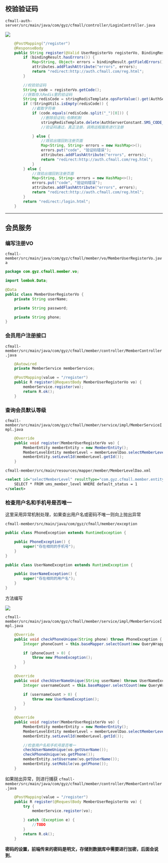 ## 校验验证码

`cfmall-auth-server/src/main/java/com/gyz/cfmall/controller/LoginController.java`

![](https://cfmall-hello.oss-cn-beijing.aliyuncs.com/images/202304/202304071608860.png#id=wrAHS&originHeight=1251&originWidth=1315&originalType=binary&ratio=1&rotation=0&showTitle=false&status=done&style=none&title=)

```java
    @PostMapping("/register")
    @ResponseBody
    public String register(@Valid UserRegisterVo registerVo, BindingResult bindingResult, RedirectAttributes attributes) {
        if (bindingResult.hasErrors()) {
            Map<String, Object> errors = bindingResult.getFieldErrors().stream().collect(Collectors.toMap(FieldError::getField, FieldError::getDefaultMessage));
            attributes.addFlashAttribute("errors", errors);
            return "redirect:http://auth.cfmall.com/reg.html";
        }

        //校验验证码
        String code = registerVo.getCode();
        //获取存入Redis里的验证码
        String redisCode = stringRedisTemplate.opsForValue().get(AuthServerConstant.SMS_CODE_CACHE_PREFIX + registerVo.getPhone());
        if (!StringUtils.isEmpty(redisCode)) {
            //截取字符串
            if (code.equals(redisCode.split("_")[0])) {
                //删除验证码;令牌机制
                stringRedisTemplate.delete(AuthServerConstant.SMS_CODE_CACHE_PREFIX + registerVo.getPhone());
                //验证码通过，真正注册，调用远程服务进行注册

            } else {
                //效验出错回到注册页面
                Map<String, String> errors = new HashMap<>();
                errors.put("code", "验证码错误");
                attributes.addFlashAttribute("errors", errors);
                return "redirect:http://auth.cfmall.com/reg.html";
            }
        } else {
            //效验出错回到注册页面
            Map<String, String> errors = new HashMap<>();
            errors.put("code", "验证码错误");
            attributes.addFlashAttribute("errors", errors);
            return "redirect:http://auth.cfmall.com/reg.html";
        }
        return "redirect:/login.html";
    }
```

---

## 会员服务

### 编写注册VO
`cfmall-member/src/main/java/com/gyz/cfmall/member/vo/MemberUserRegisterVo.java`
```java
package com.gyz.cfmall.member.vo;

import lombok.Data;

@Data
public class MemberUserRegisterVo {
    private String userName;

    private String password;

    private String phone;
}
```

### 会员用户注册接口
`cfmall-member/src/main/java/com/gyz/cfmall/member/controller/MemberController.java`
```java
    @Autowired
    private MemberService memberService;

	@PostMapping(value = "/register")
 	public R register(@RequestBody MemberUserRegisterVo vo) {
     	memberService.register(vo);
     	return R.ok();
 	}
```

### 查询会员默认等级
`cfmall-member/src/main/java/com/gyz/cfmall/member/service/impl/MemberServiceImpl.java`
```java
	@Override
    public void register(MemberUserRegisterVo vo) {
        MemberEntity memberEntity = new MemberEntity();
        MemberLevelEntity memberLevel = memberLevelDao.selectMemberLevel();
        memberEntity.setLevelId(memberLevel.getId());
    }
```

`cfmall-member/src/main/resources/mapper/member/MemberLevelDao.xml`
```xml
<select id="selectMemberLevel" resultType="com.gyz.cfmall.member.entity.MemberLevelEntity">
    SELECT * FROM ums_member_level WHERE default_status = 1
</select>
```

### 检查用户名和手机号是否唯一

这里采用异常机制处理，如果查出用户名或密码不唯一则向上抛出异常

`cfmall-member/src/main/java/com/gyz/cfmall/member/exception`

```java
public class PhoneException extends RuntimeException {

    public PhoneException() {
        super("存在相同的手机号");
    }
}
```

```java
public class UserNameException extends RuntimeException {

    public UserNameException() {
        super("存在相同的用户名");
    }
}
```

方法编写

![](https://cfmall-hello.oss-cn-beijing.aliyuncs.com/images/202304/202304071731090.png#id=H65Ix&originHeight=693&originWidth=733&originalType=binary&ratio=1&rotation=0&showTitle=false&status=done&style=none&title=)

`cfmall-member/src/main/java/com/gyz/cfmall/member/service/impl/MemberServiceImpl.java`
```java
	@Override
    public void checkPhoneUnique(String phone) throws PhoneException {
        Integer phoneCount = this.baseMapper.selectCount(new QueryWrapper<MemberEntity>().eq("mobile", phone));

        if (phoneCount > 0) {
            throw new PhoneException();
        }
    }

    @Override
    public void checkUserNameUnique(String userName) throws UserNameException {
        Integer usernameCount = this.baseMapper.selectCount(new QueryWrapper<MemberEntity>().eq("username", userName));

        if (usernameCount > 0) {
            throw new UserNameException();
        }
    }
```

```java
    @Override
    public void register(MemberUserRegisterVo vo) {
        MemberEntity memberEntity = new MemberEntity();
        MemberLevelEntity memberLevel = memberLevelDao.selectMemberLevel();
        memberEntity.setLevelId(memberLevel.getId());

        //检查用户名和手机号是否唯一
        checkUserNameUnique(vo.getUserName());
        checkPhoneUnique(vo.getPhone());
        memberEntity.setUsername(vo.getUserName());
        memberEntity.setMobile(vo.getPhone());
    }
```

如果抛出异常，则进行捕获
`cfmall-member/src/main/java/com/gyz/cfmall/member/controller/MemberController.java`
```java
    @PostMapping(value = "/register")
    public R register(@RequestBody MemberUserRegisterVo vo) {
        try {
            memberService.register(vo);

        } catch (Exception e) {
            //TODO
        }
        return R.ok();
    }
```

**密码的设置，前端传来的密码是明文，存储到数据库中需要进行加密，后面会说到**。

